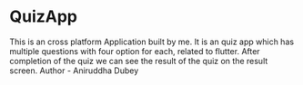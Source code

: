 # QuizApp
This is an cross platform Application built by me. It is an quiz app which has multiple questions with four option for each, related to flutter. After completion of the quiz we can see the result of the quiz on the result screen.
Author - Aniruddha Dubey
